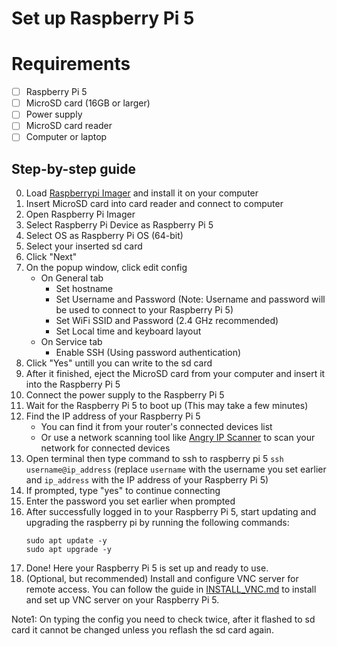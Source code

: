 # Set up Raspberry Pi 5

# Requirements

- [ ] Raspberry Pi 5
- [ ] MicroSD card (16GB or larger)
- [ ] Power supply
- [ ] MicroSD card reader
- [ ] Computer or laptop

## Step-by-step guide

0. Load [Raspberrypi Imager](https://www.raspberrypi.com/software/) and install it on your computer
1. Insert MicroSD card into card reader and connect to computer
2. Open Raspberry Pi Imager
3. Select Raspberry Pi Device as Raspberry Pi 5
4. Select OS as Raspberry Pi OS (64-bit)
5. Select your inserted sd card
6. Click "Next"
7. On the popup window, click edit config
   - On General tab
     - Set hostname
     - Set Username and Password (Note: Username and password will be used to connect to your Raspberry Pi 5)
     - Set WiFi SSID and Password (2.4 GHz recommended)
     - Set Local time and keyboard layout
   - On Service tab
     - Enable SSH (Using password authentication)
8. Click "Yes" untill you can write to the sd card
9. After it finished, eject the MicroSD card from your computer and insert it into the Raspberry Pi 5
10. Connect the power supply to the Raspberry Pi 5
11. Wait for the Raspberry Pi 5 to boot up (This may take a few minutes)
12. Find the IP address of your Raspberry Pi 5
    - You can find it from your router's connected devices list
    - Or use a network scanning tool like [Angry IP Scanner](https://angryip.org/) to scan your network for connected devices
13. Open terminal then type command to ssh to raspberry pi 5 `ssh username@ip_address` (replace `username` with the username you set earlier and `ip_address` with the IP address of your Raspberry Pi 5)
14. If prompted, type "yes" to continue connecting
15. Enter the password you set earlier when prompted
16. After successfully logged in to your Raspberry Pi 5, start updating and upgrading the raspberry pi by running the following commands:
    ```
    sudo apt update -y
    sudo apt upgrade -y
    ```
17. Done! Here your Raspberry Pi 5 is set up and ready to use.
18. (Optional, but recommended) Install and configure VNC server for remote access. You can follow the guide in [INSTALL_VNC.md](./INSTALL_VNC.md) to install and set up VNC server on your Raspberry Pi 5.

Note1: On typing the config you need to check twice, after it flashed to sd card it cannot be changed unless you reflash the sd card again.

